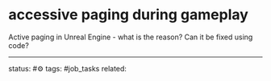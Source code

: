# accessive paging during gameplay
Active paging in Unreal Engine - what is the reason? Can it be fixed using code?


---
status: #⚙️ 
tags: #job_tasks 
related: 